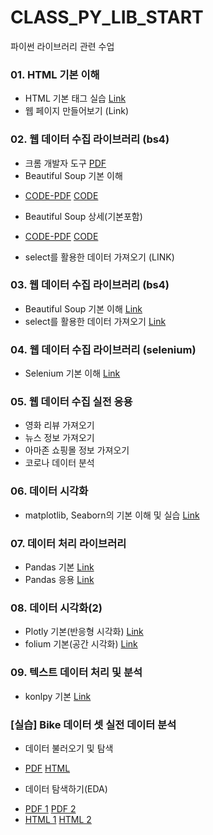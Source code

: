 # CLASS_PY_LIB_START
 파이썬 라이브러리 관련 수업

### 01. HTML 기본 이해
 - HTML 기본 태그 실습 [Link](./PYLIB_01_01_html)
 - 웹 페이지 만들어보기 (Link)
 
### 02. 웹 데이터 수집 라이브러리 (bs4)
 - 크롬 개발자 도구 [PDF](./PYLIB_01_02_크롬개발자도구/PYLIB_01_01_BS4_크롬개발자도구.pdf)
 - Beautiful Soup 기본 이해 
  * [CODE-PDF](./PYLIB_01_02B_BS4/Unit01_01_BS4_Basic.pdf) [CODE](https://ldjwj.github.io/CLASS_PY_LIB_START/PYLIB_01_02B_BS4/Unit01_01_BS4_Basic.ipynb) 
 - Beautiful Soup 상세(기본포함)
  * [CODE-PDF](./PYLIB_01_02B_BS4/Unit01_02_BS4_all_v12_2204.pdf) [CODE](https://ldjwj.github.io/CLASS_PY_LIB_START/PYLIB_01_02B_BS4/Unit01_02_BS4_all_v12_2204.html) 
 - select를 활용한 데이터 가져오기 (LINK)

### 03. 웹 데이터 수집 라이브러리 (bs4)
 - Beautiful Soup 기본 이해 [Link]()
 - select를 활용한 데이터 가져오기 [Link]()
 
### 04. 웹 데이터 수집 라이브러리 (selenium)
 - Selenium 기본 이해 [Link]()
 
### 05. 웹 데이터 수집 실전 응용
 - 영화 리뷰 가져오기
 - 뉴스 정보 가져오기
 - 아마존 쇼핑몰 정보 가져오기 
 - 코로나 데이터 분석
 
### 06. 데이터 시각화
 - matplotlib, Seaborn의 기본 이해 및 실습 [Link]()

### 07. 데이터 처리 라이브러리
 - Pandas 기본 [Link]()
 - Pandas 응용 [Link]()
 
### 08. 데이터 시각화(2)
 - Plotly 기본(반응형 시각화) [Link]()
 - folium 기본(공간 시각화) [Link]()
 
### 09. 텍스트 데이터 처리 및 분석
 - konlpy 기본 [Link]()
 
### [실습] Bike 데이터 셋 실전 데이터 분석
- 데이터 불러오기 및 탐색 
 * [PDF](https://ldjwj.github.io/CLASS_PY_LIB_START/Data_01_01_Bike_EDA_2204.pdf) [HTML](https://ldjwj.github.io/CLASS_PY_LIB_START/Data_01_01_Bike_EDA_2204.html)
 
- 데이터 탐색하기(EDA) 
 * [PDF 1](https://ldjwj.github.io/CLASS_PY_LIB_START/Data_01_02_Bike_EDA_2204.pdf) [PDF 2](https://ldjwj.github.io/CLASS_PY_LIB_START/Data_01_03_Bike_EDA_2204.pdf)
 * [HTML 1](https://ldjwj.github.io/CLASS_PY_LIB_START/Data_01_02_Bike_EDA_2204.html) [HTML 2](https://ldjwj.github.io/CLASS_PY_LIB_START/Data_01_03_Bike_EDA_2204.html)
 

 

